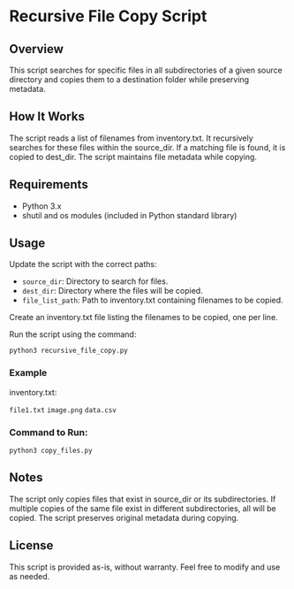 # Recursive File Copy Script

## Overview

This script searches for specific files in all subdirectories of a given source directory and copies them to a destination folder while preserving metadata.

## How It Works

The script reads a list of filenames from inventory.txt.
It recursively searches for these files within the source_dir.
If a matching file is found, it is copied to dest_dir.
The script maintains file metadata while copying.

## Requirements

- Python 3.x
- shutil and os modules (included in Python standard library)

## Usage

Update the script with the correct paths:

- `source_dir`: Directory to search for files.
- `dest_dir`: Directory where the files will be copied.
- `file_list_path`: Path to inventory.txt containing filenames to be copied.

Create an inventory.txt file listing the filenames to be copied, one per line.

Run the script using the command:

`python3 recursive_file_copy.py`

### Example

inventory.txt:

`file1.txt`
`image.png`
`data.csv`

### Command to Run:

`python3 copy_files.py`

## Notes

The script only copies files that exist in source_dir or its subdirectories.
If multiple copies of the same file exist in different subdirectories, all will be copied.
The script preserves original metadata during copying.

## License

This script is provided as-is, without warranty. Feel free to modify and use as needed.

